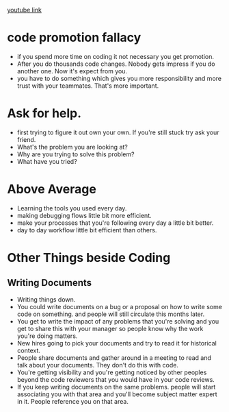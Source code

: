 [youtube link](https://www.youtube.com/watch?v=RAegNiLJiOc)

# code promotion fallacy
- if you spend more time on coding it not necessary you get promotion.
- After you do thousands code changes. Nobody gets impress if you do another one. Now it's expect from you.
- you have to do something which gives you more responsibility and more trust with your teammates. That's more important.
# Ask  for help. 
- first trying to figure it out own your own. If you're still stuck try ask your friend.
- What's the problem you are looking at?
- Why are you trying to solve this problem?
- What have you tried?

# Above Average
- Learning the tools you used every day.
- making debugging flows little bit more efficient.
- make your processes that you're following every day a little bit better.
- day to day workflow little bit efficient than others.

# Other Things beside Coding
## Writing Documents
- Writing things down.
- You could write documents on a bug or a proposal on how to write some code on something. and people will still circulate this months later.
- You get to write the impact of any problems that you're solving and you get to share this with your manager so people know why the work you're doing matters.
- New hires going to pick your documents and try to read it for historical context.
- People share documents and gather around in a meeting to read and talk about your documents. They don't do this with code.
- You're getting visibility and you're getting noticed by other peoples beyond the code reviewers that you would have in your code reviews.
- If you keep writing documents on the same problems. people will start associating you with that area and you'll become subject matter expert in it. People reference you on that area.